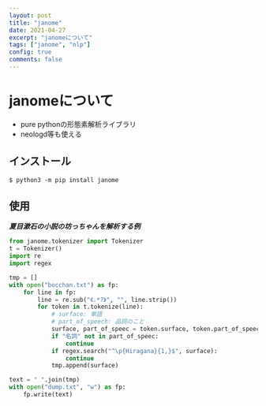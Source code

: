 ```yaml
---
layout: post
title: "janome"
date: 2021-04-27
excerpt: "janomeについて"
tags: ["janome", "nlp"]
config: true
comments: false
---
```


# janomeについて
 - pure pythonの形態素解析ライブラリ
 - neologd等も使える

## インストール

```console
$ python3 -m pip install janome
```

## 使用

***夏目漱石の小説の坊っちゃんを解析する例***
```python
from janome.tokenizer import Tokenizer
t = Tokenizer()
import re
import regex

tmp = []
with open("bocchan.txt") as fp:
    for line in fp:
        line = re.sub("《.*?》", "", line.strip())
        for token in t.tokenize(line):
            # surface: 単語
            # part_of_speech: 品詞のこと
            surface, part_of_speec = token.surface, token.part_of_speech
            if "名詞" not in part_of_speec:
                continue
            if regex.search("^\p{Hiragana}{1,}$", surface):
                continue
            tmp.append(surface)

text = " ".join(tmp)
with open("dump.txt", "w") as fp:
    fp.write(text)
```
